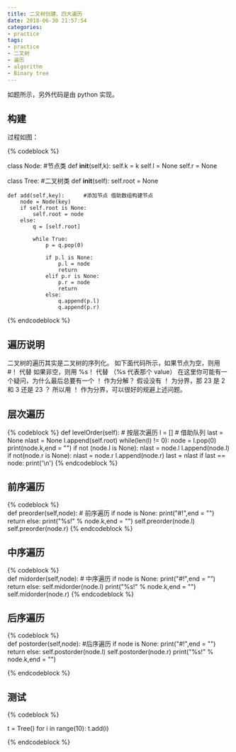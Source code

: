 ```yaml
---
title: 二叉树创建、四大遍历
date: 2018-06-30 21:57:54
categories:
- practice
tags:
- practice
- 二叉树
- 遍历
- algorithm
- Binary tree
---
```

如题所示，另外代码是由 python 实现。
 <!-- more -->
## 构建
过程如图：

{% codeblock %}

class Node: #节点类
	def __init__(self,k):
		self.k = k
		self.l = None
		self.r = None

class Tree: #二叉树类
	def __init__(self):
		self.root = None

	def add(self,key):		#添加节点 借助数组构建节点
		node = Node(key)
		if self.root is None:
			self.root = node
		else:
			q = [self.root]
			
			while True:
				p = q.pop(0)

				if p.l is None:
					p.l = node
					return
				elif p.r is None:
					p.r = node
					return
				else:
					q.append(p.l)
					q.append(p.r)
					
{% endcodeblock %}
## 遍历说明
二叉树的遍历其实是二叉树的序列化。
如下面代码所示，如果节点为空，则用 #！ 代替
如果非空，则用 %s！ 代替 （%s 代表那个 value）
在这里你可能有一个疑问，为什么最后总要有一个 ！ 作为分解？
假设没有 ！ 为分界，那 23 是 2 和 3 还是 23 ？
所以用 ！ 作为分界，可以很好的规避上述问题。
## 层次遍历
{% codeblock %}
	def levelOrder(self):  # 按层次遍历
		l = []             # 借助队列
		last = None
		nlast = None
		l.append(self.root)
		while(len(l) != 0):
			node = l.pop(0)
			print(node.k,end = "")
			if not (node.l is None):
				nlast = node.l
				l.append(node.l)
			if not(node.r is None):
				nlast = node.r
				l.append(node.r)
			last = nlast
			if last == node:
					print('\n')
{% endcodeblock %}
## 前序遍历
{% codeblock %}			
	def preorder(self,node):	# 前序遍历
		if node is None:
			print("#!",end = "")
			return
		else:
			print("%s!" % node.k,end = "")
			self.preorder(node.l)
			self.preorder(node.r)
{% endcodeblock %}
## 中序遍历
{% codeblock %}				
	def midorder(self,node): # 中序遍历
		if node is None:
			print("#!",end = "")
			return
		else:
			self.midorder(node.l)
			print("%s!" % node.k,end = "")
			self.midorder(node.r)
{% endcodeblock %}
## 后序遍历
{% codeblock %}		
	def postorder(self,node):	#后序遍历
		if node is None:
			print("#!",end = "")
			return
		else:
			self.postorder(node.l)
			self.postorder(node.r)
			print("%s!" % node.k,end = "")

{% endcodeblock %}
## 测试
{% codeblock %}

t = Tree()
for i in range(10):
	t.add(i)

{% endcodeblock %}